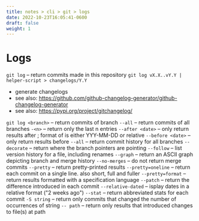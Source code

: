 ```yaml
---
title: notes > cli > git > logs
date: 2022-10-23T16:05:41-0600
draft: false
weight: 1
---
```

# Logs
`git log` – return commits made in this repository
`git log vX.X..vY.Y | helper-script > changelogs/Y.Y`
- generate changelogs
- see also: <https://github.com/github-changelog-generator/github-changelog-generator>
- see also: <https://pypi.org/project/gitchangelog/>

`git log <branch>` – return commits of branch
`--all` – return commits of all branches
`-<n>` – return only the last n entries
`--after <date>` – only return results after <date>; format of <date> is either YYY-MM-DD or relative
`--before <date>` – only return results before <date>
`--all` – return commit history for all branches
`--decorate` – return where the branch pointers are pointing
`--follow` – list version history for a file, including renames
`--graph` – return an ASCII graph depicting branch and merge history
`--no-merges` – do not return merge commits
`--pretty` – return pretty-printed results
`--pretty=oneline` – return each commit on a single line. also short, full and fuller
`--pretty=format` – return results formatted with a specification language
`--patch` – return the difference introduced in each commit
`--relative-dated` – isplay dates in a relative format ("2 weeks ago")
`--stat` – return abbreviated stats for each commit
`-S string` – return only commits that changed the number of occurrences of string
`-- path` – return only results that introduced changes to file(s) at path
